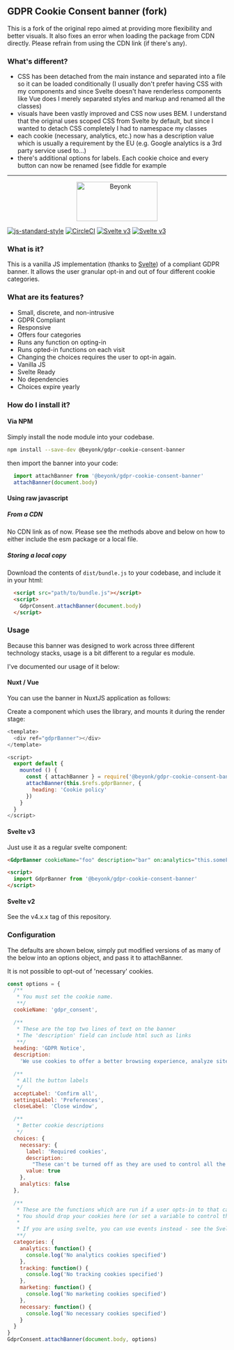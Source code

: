 ## GDPR Cookie Consent banner (fork)

This is a fork of the original repo aimed at providing more flexibility and better visuals. It also fixes an error when loading the package from CDN directly. Please refrain from using the CDN link (if there's any).

### What's different?
- CSS has been detached from the main instance and separated into a file so it can be loaded conditionally (I usually don't prefer having CSS with my components and since Svelte doesn't have renderless components like Vue does I merely separated styles and markup and renamed all the classes)
- visuals have been vastly improved and CSS now uses BEM. I understand that the original uses scoped CSS from Svelte by default, but since I wanted to detach CSS completely I had to namespace my classes
- each cookie (necessary, analytics, etc.) now has a description value which is usually a requirement by the EU (e.g. Google analytics is a 3rd party service used to...)
- there's additional options for labels. Each cookie choice and every button can now be renamed (see fiddle for example

____

<p align="center">
  <img width="186" height="90" src="https://user-images.githubusercontent.com/218949/44782765-377e7c80-ab80-11e8-9dd8-fce0e37c235b.png" alt="Beyonk" />
</p>

[![js-standard-style](https://img.shields.io/badge/code%20style-standard-brightgreen.svg)](http://standardjs.com) [![CircleCI](https://circleci.com/gh/beyonk-adventures/gdpr-cookie-consent-banner.svg?style=shield)](https://circleci.com/gh/beyonk-adventures/gdpr-cookie-consent-banner) [![Svelte v3](https://img.shields.io/badge/svelte-v2-orange.svg)](https://v2.svelte.dev) [![Svelte v3](https://img.shields.io/badge/svelte-v3-blueviolet.svg)](https://svelte.dev)

### What is it?

This is a vanilla JS implementation (thanks to [Svelte](http://svelte.dev)) of a compliant GDPR banner. It allows the user granular opt-in and out of four different cookie categories.

### What are its features?

* Small, discrete, and non-intrusive
* GDPR Compliant
* Responsive
* Offers four categories
* Runs any function on opting-in
* Runs opted-in functions on each visit
* Changing the choices requires the user to opt-in again.
* Vanilla JS
* Svelte Ready
* No dependencies
* Choices expire yearly

### How do I install it?

#### Via NPM

Simply install the node module into your codebase.

```bash
npm install --save-dev @beyonk/gdpr-cookie-consent-banner
```

then import the banner into your code:

```js
  import attachBanner from '@beyonk/gdpr-cookie-consent-banner'
  attachBanner(document.body)
```

#### Using raw javascript

##### From a CDN

No CDN link as of now. Please see the methods above and below on how to either include the esm package or a local file.

##### Storing a local copy

Download the contents of `dist/bundle.js` to your codebase, and include it in your html:

```html
  <script src="path/to/bundle.js"></script>
  <script>
    GdprConsent.attachBanner(document.body)
  </script>
```

### Usage

Because this banner was designed to work across three different technology stacks, usage is a bit different to a regular es module.

I've documented our usage of it below:

#### Nuxt / Vue

You can use the banner in NuxtJS application as follows:

Create a component which uses the library, and mounts it during the render stage:
```js
<template>
  <div ref="gdprBanner"></div>
</template>

<script>
  export default {
    mounted () {
      const { attachBanner } = require('@beyonk/gdpr-cookie-consent-banner/dist/esm/bundle.js')
      attachBanner(this.$refs.gdprBanner, {
        heading: 'Cookie policy'
      })
    }
  }
</script>
```

#### Svelte v3

Just use it as a regular svelte component:

```html
<GdprBanner cookieName="foo" description="bar" on:analytics="this.someFunction()" />

<script>
  import GdprBanner from '@beyonk/gdpr-cookie-consent-banner'
</script>
```

#### Svelte v2

See the v4.x.x tag of this repository.

### Configuration

The defaults are shown below, simply put modified versions of as many of the below into an options object, and pass it to attachBanner.

It is not possible to opt-out of 'necessary' cookies.

```js
const options = {
  /**
   * You must set the cookie name.
   **/
  cookieName: 'gdpr_consent',

  /**
   * These are the top two lines of text on the banner
   * The 'description' field can include html such as links
   **/
  heading: 'GDPR Notice',
  description:
    'We use cookies to offer a better browsing experience, analyze site traffic, personalize content, and serve targeted advertisements. Please review our <a href="/privacy-policy">privacy policy page</a>. By clicking accept, you consent to our privacy policy & use of cookies.',

  /**
   * All the button labels
   */
  acceptLabel: 'Confirm all',
  settingsLabel: 'Preferences',
  closeLabel: 'Close window',

  /**
   * Better cookie descriptions
   */
  choices: {
    necessary: {
      label: 'Required cookies',
      description:
        "These can't be turned off as they are used to control all the other cookies",
      value: true
    },
    analytics: false
  },

  /**
   * These are the functions which are run if a user opts-in to that category.
   * You should drop your cookies here (or set a variable to control the later dropping of cookies.
   *
   * If you are using svelte, you can use events instead - see the Svelte section below.
   **/
  categories: {
    analytics: function() {
      console.log('No analytics cookies specified')
    },
    tracking: function() {
      console.log('No tracking cookies specified')
    },
    marketing: function() {
      console.log('No marketing cookies specified')
    },
    necessary: function() {
      console.log('No necessary cookies specified')
    }
  }
}
GdprConsent.attachBanner(document.body, options)
```
